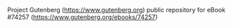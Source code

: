 Project Gutenberg (https://www.gutenberg.org) public repository for
eBook #74257 (https://www.gutenberg.org/ebooks/74257)
